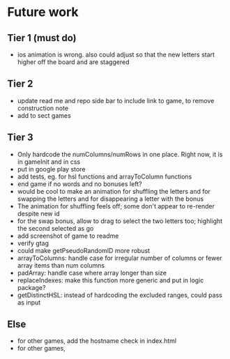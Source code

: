 # Future work

## Tier 1 (must do)

- ios animation is wrong. also could adjust so that the new letters start higher off the board and are staggered

## Tier 2

- update read me and repo side bar to include link to game, to remove construction note
- add to sect games

## Tier 3

- Only hardcode the numColumns/numRows in one place. Right now, it is in gameInit and in css
- put in google play store
- add tests, eg. for hsl functions and arrayToColumn functions
- end game if no words and no bonuses left?
- would be cool to make an animation for shuffling the letters and for swapping the letters and for disappearing a letter with the bonus
- The animation for shuffling feels off; some don't appear to re-render despite new id
- for the swap bonus, allow to drag to select the two letters too; highlight the second selected as go
- add screenshot of game to readme
- verify gtag
- could make getPseudoRandomID more robust
- arrayToColumns: handle case for irregular number of columns or fewer array items than num columns
- padArray: handle case where array longer than size
- replaceIndexes: make this function more generic and put in logic package?
- getDistinctHSL: instead of hardcoding the excluded ranges, could pass as input

## Else

- for other games, add the hostname check in index.html
- for other games,
